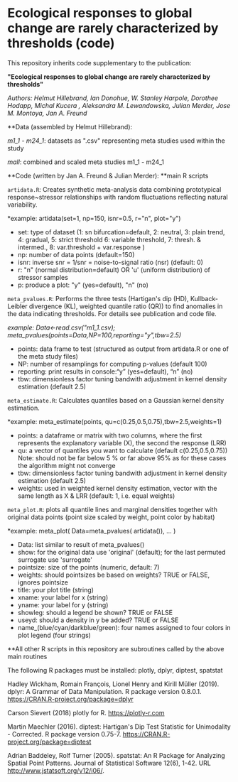 # Ecological responses to global change are rarely characterized by thresholds (code)

This repository inherits code supplementary to the publication:

**"Ecological responses to global change are rarely characterized by thresholds"**

*Authors:  Helmut Hillebrand, Ian Donohue, W. Stanley Harpole, Dorothee Hodapp, Michal Kucera , Aleksandra M. Lewandowska, Julian Merder, Jose M. Montoya, Jan A. Freund*


**Data (assembled by Helmut Hillebrand):

*m1_1 - m24_1*: datasets as ".csv" representing meta studies used within the study

*mall*: combined and scaled meta studies m1_1 - m24_1


**Code (written by Jan A. Freund & Julian Merder):
**main R scripts

`artidata.R`: Creates synthetic meta-analysis data combining prototypical response~stressor relationships with random fluctuations reflecting natural variability.

*example: artidata(set=1, np=150, isnr=0.5, r="n", plot="y")

  - set:  type of dataset (1: sn bifurcation=default, 2: neutral, 3: plain trend, 4: gradual, 5: strict threshold
                         6: variable threshold, 7: thresh. & intermed., 8: var.threshold + var.response )
  - np:   number of data points (default=150)
  - isnr: inverse snr = 1/snr = noise-to-signal ratio (nsr) (default: 0)
  - r:    "n" (normal distribution=default) OR 'u'  (uniform distribution) of stressor samples
  - p:    produce a plot: "y" (yes=default), "n" (no) 



`meta_pvalues.R`: Performs the three tests (Hartigan's dip (HD), Kullback-Leibler divergence (KL), weighted quantile ratio (QR)) to find anomalies in the data indicating thresholds. For details see publication and code file. 

*example: 
Data<-read.csv("m1_1.csv);
meta_pvalues(points=Data,NP=100,reporting="y",tbw=2.5)*

- points: data frame to test (structured as output from artidata.R or one of the meta study files)
- NP: number of resamplings for computing p-values (default 100)
- reporting: print results in console:“y” (yes=default), “n” (no)
- tbw: dimensionless factor tuning bandwith adjustment in kernel density estimation (default 2.5)

`meta_estimate.R`: Calculates quantiles based on a Gaussian kernel density estimation.

*example: meta_estimate(points, qu=c(0.25,0.5,0.75),tbw=2.5,weights=1)

- points: a dataframe or matrix with two columns, where the first represents the explanatory variable (X), the second the response (LRR)
- qu: a vector of quantiles you want to calculate (default c(0.25,0.5,0.75))
Note: should not be far below 5 % or far above 95% as for these cases the algorithm might not converge
- tbw: dimensionless factor tuning bandwith adjustment in kernel density estimation (default 2.5)
- weights: used in weighted kernel density estimation, vector with the same length as X & LRR (default: 1, i.e. equal weights)



`meta_plot.R`: plots all quantile lines and marginal densities together with original data points (point size scaled by weight, point color by habitat)

*example: meta_plot( Data=meta_pvalues( artidata()), ... )

- Data: list similar to result of meta_pvalues()
- show: for the original data use 'original' (default); for the last permuted surrogate use 'surrogate'
- pointsize: size of the points (numeric, default: 7)
- weights: should pointsizes be based on weights? TRUE or FALSE, ignores pointsize
- title: your plot title (string)
- xname: your label for x (string)
- yname: your label for y (string)
- showleg: should a legend be shown? TRUE or FALSE
- useyd: should a density in y be added? TRUE or FALSE
- name_(blue/cyan/darkblue/green): four names assigned to four colors in plot legend (four strings)


**All other R scripts in this repository are subroutines called by the above main routines

The following R packages must be installed: 
	plotly, dplyr, diptest, spatstat
  
  Hadley Wickham, Romain François, Lionel Henry and Kirill Müller (2019). dplyr: A Grammar of Data Manipulation. R
  package version 0.8.0.1. https://CRAN.R-project.org/package=dplyr
  
   Carson Sievert (2018) plotly for R. https://plotly-r.com
   
   Martin Maechler (2016). diptest: Hartigan's Dip Test Statistic for Unimodality - Corrected. R package version
   0.75-7. https://CRAN.R-project.org/package=diptest
   
   Adrian Baddeley, Rolf Turner (2005). spatstat: An R Package for Analyzing Spatial Point Patterns. Journal of
   Statistical Software 12(6), 1-42. URL http://www.jstatsoft.org/v12/i06/.


